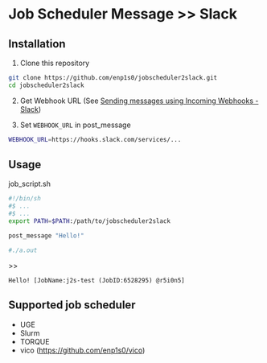 # Job Scheduler Message >> Slack

## Installation

1. Clone this repository
```sh
git clone https://github.com/enp1s0/jobscheduler2slack.git
cd jobscheduler2slack
```

2. Get Webhook URL (See [Sending messages using Incoming Webhooks - Slack](https://api.slack.com/messaging/webhooks))

3. Set `WEBHOOK_URL` in post_message
```sh
WEBHOOK_URL=https://hooks.slack.com/services/...
```


## Usage

job_script.sh
```sh
#!/bin/sh
#$ ...
#$ ...
export PATH=$PATH:/path/to/jobscheduler2slack

post_message "Hello!"

#./a.out
```

&gt;&gt;
```
Hello! [JobName:j2s-test (JobID:6528295) @r5i0n5]
```

## Supported job scheduler
- UGE
- Slurm
- TORQUE
- vico (https://github.com/enp1s0/vico)

